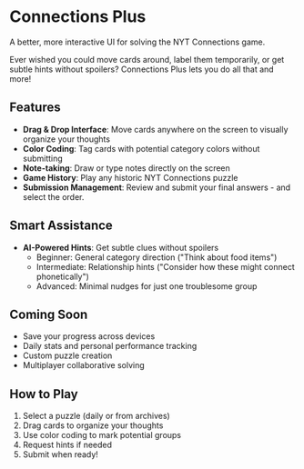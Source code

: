 # Connections Plus

A better, more interactive UI for solving the NYT Connections game.

Ever wished you could move cards around, label them temporarily, or get subtle hints without spoilers? Connections Plus lets you do all that and more!

## Features
- **Drag & Drop Interface**: Move cards anywhere on the screen to visually organize your thoughts
- **Color Coding**: Tag cards with potential category colors without submitting
- **Note-taking**: Draw or type notes directly on the screen
- **Game History**: Play any historic NYT Connections puzzle
- **Submission Management**: Review and submit your final answers - and select the order.

## Smart Assistance
- **AI-Powered Hints**: Get subtle clues without spoilers
  - Beginner: General category direction ("Think about food items")
  - Intermediate: Relationship hints ("Consider how these might connect phonetically")
  - Advanced: Minimal nudges for just one troublesome group

## Coming Soon
- Save your progress across devices
- Daily stats and personal performance tracking
- Custom puzzle creation
- Multiplayer collaborative solving

## How to Play
1. Select a puzzle (daily or from archives)
2. Drag cards to organize your thoughts
3. Use color coding to mark potential groups
4. Request hints if needed
5. Submit when ready!